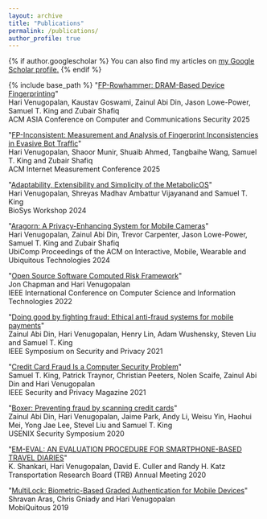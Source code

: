 ```yaml
---
layout: archive
title: "Publications"
permalink: /publications/
author_profile: true
---
```


{% if author.googlescholar %}
  You can also find my articles on <u><a href="{{author.googlescholar}}">my Google Scholar profile</a>.</u>
{% endif %}

{% include base_path %}
"[FP-Rowhammer: DRAM-Based Device Fingerprinting](https://hariv.github.io/files/fprowhammer.pdf)"<br/>
Hari Venugopalan, Kaustav Goswami, Zainul Abi Din, Jason Lowe-Power, Samuel T. King and Zubair Shafiq<br/>
ACM ASIA Conference on Computer and Communications Security 2025

"[FP-Inconsistent: Measurement and Analysis of Fingerprint Inconsistencies in Evasive Bot Traffic](https://hariv.github.io/files/fpinconsistent.pdf)"<br/>
Hari Venugopalan, Shaoor Munir, Shuaib Ahmed, Tangbaihe Wang, Samuel T. King and Zubair Shafiq<br/>
ACM Internet Measurement Conference 2025

"[Adaptability, Extensibility and Simplicity of the MetabolicOS](https://hariv.github.io/files/metabolicos.pdf)"<br/>
Hari Venugopalan, Shreyas Madhav Ambattur Vijayanand and Samuel T. King<br/>
BioSys Workshop 2024

"[Aragorn: A Privacy-Enhancing System for Mobile Cameras](https://hariv.github.io/files/aragorn.pdf)"<br/>
Hari Venugopalan, Zainul Abi Din, Trevor Carpenter, Jason Lowe-Power, Samuel T. King and Zubair Shafiq<br/>
UbiComp Proceedings of the ACM on Interactive, Mobile, Wearable and Ubiquitous Technologies 2024

"[Open Source Software Computed Risk Framework](https://hariv.github.io/files/drs.pdf)"    
Jon Chapman and Hari Venugopalan  
IEEE International Conference on Computer Science and Information Technologies 2022

"[Doing good by fighting fraud: Ethical anti-fraud systems for mobile payments](https://ieeexplore.ieee.org/document/9519475)"  
Zainul Abi Din, Hari Venugopalan, Henry Lin, Adam Wushensky, Steven Liu and Samuel T. King  
IEEE Symposium on Security and Privacy 2021

"[Credit Card Fraud Is a Computer Security Problem](https://ieeexplore.ieee.org/document/9382389)"  
Samuel T. King, Patrick Traynor, Christian Peeters, Nolen Scaife, Zainul Abi Din and Hari Venugopalan  
IEEE Security and Privacy Magazine 2021  

"[Boxer: Preventing fraud by scanning credit cards](https://www.usenix.org/system/files/sec20-din.pdf)"  
Zainul Abi Din, Hari Venugopalan, Jaime Park, Andy Li, Weisu Yin, Haohui Mei, Yong Jae Lee, Stevel Liu and Samuel T. King  
USENIX Security Symposium 2020  

"[EM-EVAL: AN EVALUATION PROCEDURE FOR SMARTPHONE-BASED TRAVEL DIARIES](https://hariv.github.io/files/em-eval.pdf)"  
K. Shankari, Hari Venugopalan, David E. Culler and Randy H. Katz  
Transportation Research Board (TRB) Annual Meeting 2020

"[MultiLock: Biometric-Based Graded Authentication for Mobile Devices](https://dl.acm.org/doi/10.1145/3360774.3360781)"  
Shravan Aras, Chris Gniady and Hari Venugopalan  
MobiQuitous 2019  
